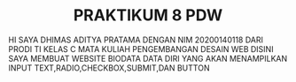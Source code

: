 <h1 align="center" id="title">PRAKTIKUM 8 PDW</h1>

<p id="description">HI SAYA DHIMAS ADITYA PRATAMA DENGAN NIM 20200140118 DARI PRODI TI KELAS C MATA KULIAH PENGEMBANGAN DESAIN WEB DISINI SAYA MEMBUAT WEBSITE BIODATA DATA DIRI YANG AKAN MENAMPILKAN INPUT TEXT,RADIO,CHECKBOX,SUBMIT,DAN BUTTON</p>